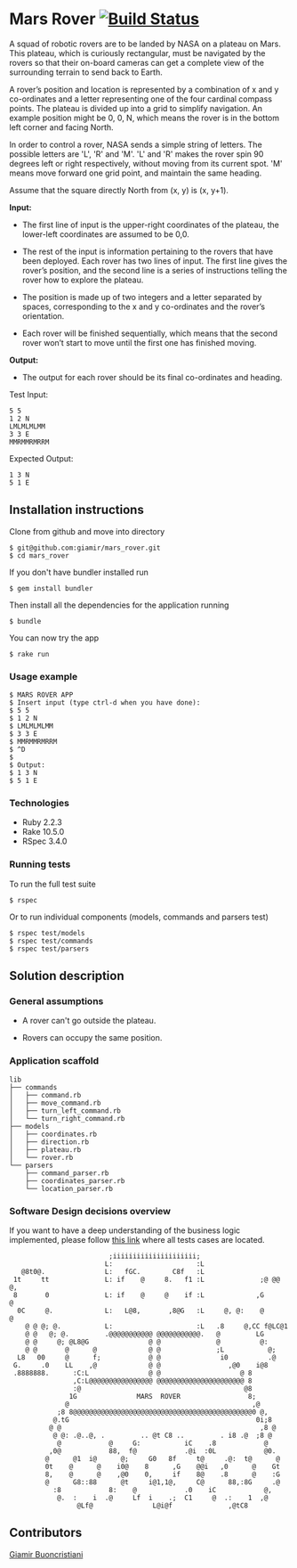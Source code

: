 # Mars Rover [![Build Status](https://travis-ci.org/giamir/mars_rover.svg?branch=master)](https://travis-ci.org/giamir/mars_rover)


A squad of robotic rovers are to be landed by NASA on a plateau on Mars. This plateau, which is curiously rectangular, must be navigated by the rovers so that their on-board cameras can get a complete view of the surrounding terrain to send back to Earth.

A rover’s position and location is represented by a combination of x and y co-ordinates and a letter representing one of the four cardinal compass points. The plateau is divided up into a grid to simplify navigation. An example position might be 0, 0, N, which means the rover is in the bottom left corner and facing North.

In order to control a rover, NASA sends a simple string of letters. The possible letters are 'L', 'R' and 'M'. 'L' and 'R' makes the rover spin 90 degrees left or right respectively, without moving from its current spot. 'M' means move forward one grid point, and maintain the same heading.

Assume that the square directly North from (x, y) is (x, y+1).


**Input:**

* The first line of input is the upper-right coordinates of the plateau, the lower-left coordinates are assumed to be 0,0.

* The rest of the input is information pertaining to the rovers that have been deployed. Each rover has two lines of input. The first line gives the rover’s position, and the second line is a series of instructions telling the rover how to explore the plateau.

* The position is made up of two integers and a letter separated by spaces, corresponding to the x and y co-ordinates and the rover’s orientation.

* Each rover will be finished sequentially, which means that the second rover won’t start to move until the first one has finished moving.


**Output:**

* The output for each rover should be its final co-ordinates and heading.

Test Input:
```
5 5
1 2 N
LMLMLMLMM
3 3 E
MMRMMRMRRM
```
Expected Output:
```
1 3 N
5 1 E
```

## Installation instructions

Clone from github and move into directory

```
$ git@github.com:giamir/mars_rover.git
$ cd mars_rover
```
If you don't have bundler installed run
```
$ gem install bundler
```

Then install all the dependencies for the application running

```
$ bundle
```

You can now try the app
```
$ rake run
```

### Usage example
```
$ MARS ROVER APP
$ Insert input (type ctrl-d when you have done):
$ 5 5
$ 1 2 N
$ LMLMLMLMM
$ 3 3 E
$ MMRMMRMRRM
$ ^D
$
$ Output:
$ 1 3 N
$ 5 1 E
```

### Technologies

* Ruby 2.2.3
* Rake 10.5.0
* RSpec 3.4.0

### Running tests

To run the full test suite

```
$ rspec
```

Or to run individual components (models, commands and parsers test)

```
$ rspec test/models
$ rspec test/commands
$ rspec test/parsers
```

## Solution description

### General assumptions

* A rover can't go outside the plateau.

* Rovers can occupy the same position.

### Application scaffold

```
lib
├── commands
│   ├── command.rb
│   ├── move_command.rb
│   ├── turn_left_command.rb
│   └── turn_right_command.rb
├── models
│   ├── coordinates.rb
│   ├── direction.rb
│   ├── plateau.rb
│   └── rover.rb
└── parsers
    ├── command_parser.rb
    ├── coordinates_parser.rb
    └── location_parser.rb
```

### Software Design decisions overview





If you want to have a deep understanding of the business logic implemented, please follow [this link](https://github.com/giamir/mars_rover/tree/master/test/unit) where all tests cases are located.


```
                         ;iiiiiiiiiiiiiiiiiiiii;                           
                        L:                     :L                          
   @8t0@.               L:   fGC.        C8f   :L                           
 1t     tt              L: if    @     8.   f1 :L              ;@ @@ @,    
 8       0              L: if    @     @    if :L             ,G      @    
  0C     @.             L:   L@8,       ,8@G   :L     @, @:    @      @    
    @ @ @; @.           L:                     :L   .8     @,CC f@LC@1     
    @ @   @; @.         .@@@@@@@@@@@ @@@@@@@@@@@.   @         LG           
    @ @     @; @L8@G               @ @              @          @:          
    @ @       @      @             @ @              ;L           @;        
  L8   00     @      f;            @ @               i0          .@        
 G.     .0    LL    ,@             @ @                 ,@0    i@8          
 .8888888.      :C:L               @ @                    @ 8              
                ,C:L@@@@@@@@@@@@@@@@ @@@@@@@@@@@@@@@@@@@@@@ 8              
                :@                                         @8              
               1G               MARS  ROVER                 8;             
              @                                              ,@            
            ;8 8@@@@@@@@@@@@@@@@@@@@@@@@@@@@@@@@@@@@@@@@@@@@@0 @,          
           @.tG                                               0i;8         
          @ @                                                  ,8 @        
           @ @: .@..@, .         .. @t C8 ..         . i8 .@  ;8 @         
            @            @     G:           iC    .8            @          
          ,0@            88,  f@            .@i  :0L            @0.        
         @      @1  i@      @;     G0   8f     t@     .@:  t@      @       
         0t    @      @    i0@    8      ,G    @@i   ,0      @    Gt       
         8,    @      @    ,@0    0,     if    8@    .8      @    :G       
         @      G8::88      @t     i@1,1@,     C@      88,:8G     .@       
           :8            8:    @            .0    iC            @,         
            @.  :    i  .@     Lf  i    .;  C1     @  .:    1  ,@          
                 @Lf@               L@i@f              ,@tC8               
```

## Contributors

[Giamir Buoncristiani](https://github.com/giamir)
